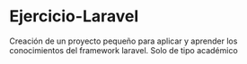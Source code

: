 # Ejercicio-Laravel
Creación de un proyecto pequeño para aplicar y aprender los conocimientos del framework laravel. Solo de tipo académico

